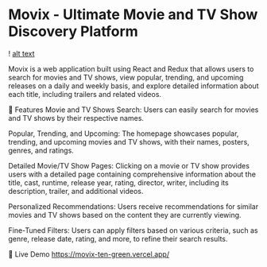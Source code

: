 #          Movix - Ultimate Movie and TV Show Discovery Platform


!            [alt text](src/assets/Screenshort/1.PNG)


Movix is a web application built using React and Redux that allows users to search for movies and TV shows, view popular, trending, and upcoming releases on a daily and weekly basis, and explore detailed information about each title, including trailers and related videos.


📝 Features
Movie and TV Shows Search: Users can easily search for movies and TV shows by their respective names.

Popular, Trending, and Upcoming: The homepage showcases popular, trending, and upcoming movies and TV shows, with their names, posters, genres, and ratings.

Detailed Movie/TV Show Pages: Clicking on a movie or TV show provides users with a detailed page containing comprehensive information about the title, cast, runtime, release year, rating, director, writer, including its description, trailer, and additional videos.

Personalized Recommendations: Users receive recommendations for similar movies and TV shows based on the content they are currently viewing.

Fine-Tuned Filters: Users can apply filters based on various criteria, such as genre, release date, rating, and more, to refine their search results.


🚀 Live Demo
https://movix-ten-green.vercel.app/